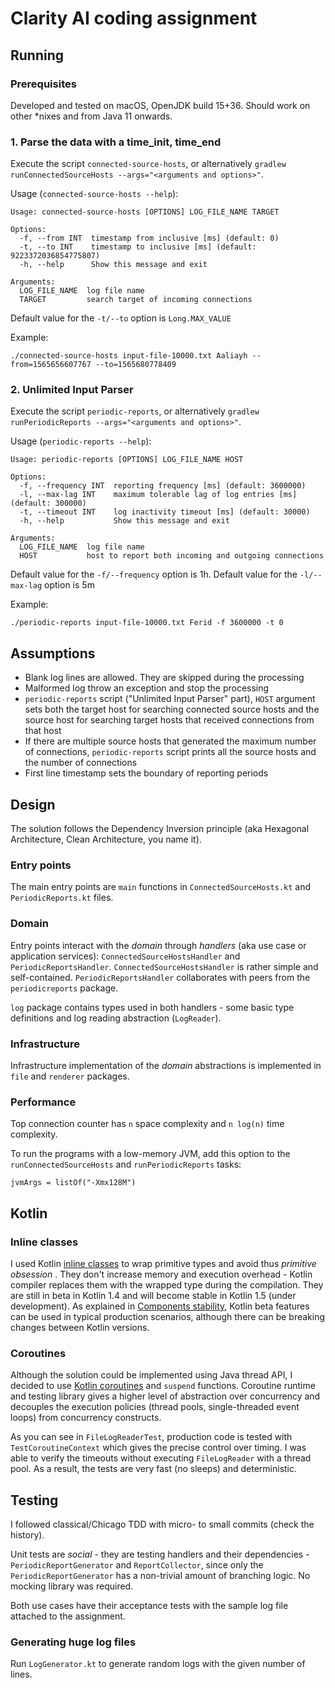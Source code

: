 # Clarity AI coding assignment

## Running

### Prerequisites

Developed and tested on macOS, OpenJDK build 15+36. Should work on other *nixes and from Java 11 onwards.

### 1. Parse the data with a time_init, time_end

Execute the script `connected-source-hosts`, or alternatively `gradlew runConnectedSourceHosts --args="<arguments and options>"`.

Usage (`connected-source-hosts --help`):

```
Usage: connected-source-hosts [OPTIONS] LOG_FILE_NAME TARGET

Options:
  -f, --from INT  timestamp from inclusive [ms] (default: 0)
  -t, --to INT    timestamp to inclusive [ms] (default: 9223372036854775807)
  -h, --help      Show this message and exit

Arguments:
  LOG_FILE_NAME  log file name
  TARGET         search target of incoming connections
```

Default value for the `-t/--to` option is `Long.MAX_VALUE`

Example:

```
./connected-source-hosts input-file-10000.txt Aaliayh --from=1565656607767 --to=1565680778409  
```

### 2. Unlimited Input Parser

Execute the script `periodic-reports`, or alternatively `gradlew runPeriodicReports --args="<arguments and options>"`.

Usage (`periodic-reports --help`):

```
Usage: periodic-reports [OPTIONS] LOG_FILE_NAME HOST

Options:
  -f, --frequency INT  reporting frequency [ms] (default: 3600000)
  -l, --max-lag INT    maximum tolerable lag of log entries [ms] (default: 300000)
  -t, --timeout INT    log inactivity timeout [ms] (default: 30000)
  -h, --help           Show this message and exit

Arguments:
  LOG_FILE_NAME  log file name
  HOST           host to report both incoming and outgoing connections
```

Default value for the `-f/--frequency` option is 1h. Default value for the `-l/--max-lag` option is 5m

Example:

```
./periodic-reports input-file-10000.txt Ferid -f 3600000 -t 0  
```

## Assumptions

- Blank log lines are allowed. They are skipped during the processing
- Malformed log throw an exception and stop the processing
- `periodic-reports` script ("Unlimited Input Parser" part), `HOST` argument sets both the target host for searching connected source hosts
  and the source host for searching target hosts that received connections from that host
- If there are multiple source hosts that generated the maximum number of connections, `periodic-reports` script prints all the source hosts
  and the number of connections
- First line timestamp sets the boundary of reporting periods

## Design

The solution follows the Dependency Inversion principle (aka Hexagonal Architecture, Clean Architecture, you name it).

### Entry points

The main entry points are `main` functions in `ConnectedSourceHosts.kt` and `PeriodicReports.kt` files.

### Domain

Entry points interact with the _domain_ through _handlers_ (aka use case or application services): `ConnectedSourceHostsHandler` and
`PeriodicReportsHandler`. `ConnectedSourceHostsHandler` is rather simple and self-contained. `PeriodicReportsHandler` collaborates with
peers from the `periodicreports` package.

`log` package contains types used in both handlers - some basic type definitions and log reading abstraction (`LogReader`).

### Infrastructure

Infrastructure implementation of the _domain_ abstractions is implemented in `file` and `renderer` packages.

### Performance

Top connection counter has `n` space complexity and `n log(n)` time complexity.

To run the programs with a low-memory JVM, add this option to the `runConnectedSourceHosts` and `runPeriodicReports` tasks:

```
jvmArgs = listOf("-Xmx128M")
```

## Kotlin

### Inline classes

I used Kotlin [inline classes](https://kotlinlang.org/docs/inline-classes.html) to wrap primitive types and avoid thus _primitive obsession_
. They don't increase memory and execution overhead - Kotlin compiler replaces them with the wrapped type during the compilation. They are
still in beta in Kotlin 1.4 and will become stable in Kotlin 1.5 (under development). As explained
in [Components stability](https://kotlinlang.org/docs/components-stability.html), Kotlin beta features can be used in typical production
scenarios, although there can be breaking changes between Kotlin versions.

### Coroutines

Although the solution could be implemented using Java thread API, I decided to
use [Kotlin coroutines](https://kotlinlang.org/docs/coroutines-overview.html) and `suspend` functions. Coroutine runtime and testing library
gives a higher level of abstraction over concurrency and decouples the execution policies (thread pools, single-threaded event loops) from
concurrency constructs.

As you can see in `FileLogReaderTest`, production code is tested with `TestCoroutineContext` which gives the precise control over timing. I
was able to verify the timeouts without executing `FileLogReader` with a thread pool. As a result, the tests are very fast (no sleeps)
and deterministic.

## Testing

I followed classical/Chicago TDD with micro- to small commits (check the history).

Unit tests are _social_ - they are testing handlers and their dependencies - `PeriodicReportGenerator` and `ReportCollector`, since only
the `PeriodicReportGenerator` has a non-trivial amount of branching logic. No mocking library was required.

Both use cases have their acceptance tests with the sample log file attached to the assignment.

### Generating huge log files

Run `LogGenerator.kt` to generate random logs with the given number of lines.
